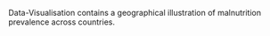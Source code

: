 Data-Visualisation contains a geographical illustration of malnutrition prevalence across countries.
